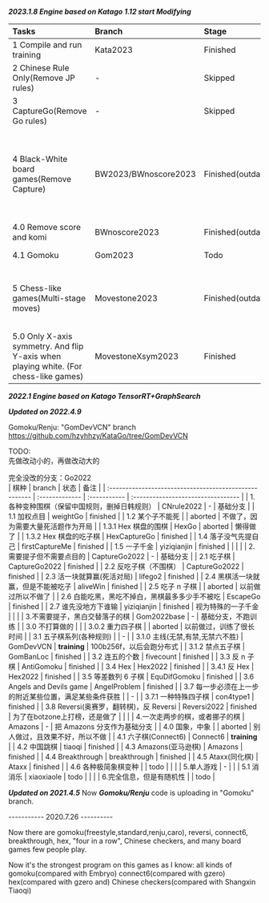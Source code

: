 ***2023.1.8 Engine based on Katago 1.12 start Modifying***   

| Tasks                                                  | Branch         | Stage        | Notes                              |
| :----------------------------------------------------- | :------------- | :----------- | :--------------------------------- |
| 1 Compile and run training                             | Kata2023       | Finished     | -                                  |
| 2 Chinese Rule Only(Remove JP rules)                   | -     | Skipped    |   |
| 3 CaptureGo(Remove Go rules)                           | -    | Skipped         |   |
| 4 Black-White board games(Remove Capture)              | BW2023/BWnoscore2023 | Finished(outdated)         | Using Gomoku as a representative, very easy to be modified to other games. "BWnoscore2023" branch also removed komi and score   |
| 4.0 Remove score and komi                              | BWnoscore2023 | Finished(outdated)         |    |
| 4.1 Gomoku                                             | Gom2023        | Todo         | New Katagomo engine                |
| 5 Chess-like games(Multi-stage moves)                  | Movestone2023  | Finished(outdated)         | Use Breakthrough as a representative, very easy to be modified to other games    |
| 5.0 Only X-axis symmetry. And flip Y-axis when playing white. (For chess-like games) | MovestoneXsym2023  | Finished    | subtreeBias and patternBonus are also removed |
 




***2022.1 Engine based on Katago TensorRT+GraphSearch***   

***Updated on 2022.4.9***   

Gomoku/Renju: "GomDevVCN" branch   
https://github.com/hzyhhzy/KataGo/tree/GomDevVCN      

TODO:   
先做改动小的，再做改动大的   

完全没改的分支：Go2022   
| 棋种                                                   | branch         | 状态         | 备注                               |
| :----------------------------------------------------- | :------------- | :----------- | :--------------------------------- |
| 1.各种变种围棋（保留中国规则，删掉日韩规则）           | CNrule2022     | -            | 基础分支                           |
| 1.1 加权点目                                           | weightGo       | finished     |
| 1.2 某个子不能死                                       |                | aborted      | 不做了，因为需要大量死活题作为开局 |
| 1.3.1 Hex 棋盘的围棋                                   | HexGo          | aborted      | 懒得做了                           |
| 1.3.2 Hex 棋盘的吃子棋                                 | HexCaptureGo   | finished     |
| 1.4 落子没气先提自己                                   | firstCaptureMe | finished     |
| 1.5 一子千金                                           | yiziqianjin    | finished     |
|                                                        |                |
| 2.需要提子但不需要点目的                               | CaptureGo2022  | -            | 基础分支                           |
| 2.1 吃子棋                                             | CaptureGo2022  | finished     |
| 2.2 反吃子棋（不围棋）                                 | CaptureGo2022  | finished     |
| 2.3 活一块就算赢(死活对局)                             | lifego2        | finished     |
| 2.4 黑棋活一块就赢，但是不能被吃子                     | aliveWin       | finished     |
| 2.5 吃子 n 子棋                                        |                | aborted      | 以前做过所以不做了                 |
| 2.6 白能吃黑，黑吃不掉白，黑棋最多多少手不被吃         | EscapeGo       | finished     |
| 2.7 谁先没地方下谁输                                   | yiziqianjin    | finished     | 视为特殊的一子千金                 |
|                                                        |
| 3.不需要提子，黑白交替落子的棋                         | Gom2022base    | -            | 基础分支，不跑训练                 |
| 3.0 不打算做的                                         |                |
| 3.0.2 重力四子棋                                       |                | aborted      | 以前做过，训练了很长时间           |
| 3.1 五子棋系列(各种规则)                               |                | -            |
| 3.1.0 主线(无禁,有禁,无禁六不胜)                       | GomDevVCN      | **training** | 100b256f，以后会跑分布式           |
| 3.1.2 禁点五子棋                                       | GomBanLoc      | finished     |
| 3.2 连五的个数                                         | fivecount      | finished     |
| 3.3 反 n 子棋                                          | AntiGomoku     | finished     |
| 3.4 Hex                                                | Hex2022        | finished     |
| 3.4.1 反 Hex                                           | Hex2022        | finished     |
| 3.5 等差数列 6 子棋                                    | EquDifGomoku   | finished     |
| 3.6 Angels and Devils game                             | AngelProblem   | finished     |
| 3.7 每一步必须在上一步的附近某些位置，满足某些条件获胜 |                | -            |
| 3.7.1 一种特殊四子棋                                   | con4type1      | finished     |
| 3.8 Reversi(奥赛罗，翻转棋)，反 Reversi                | Reversi2022    | finished     | 为了在botzone上打榜，还是做了      |
|                                                        |
| 4.一次走两步的棋，或者挪子的棋                         | Amazons        | -            | 把 Amazons 分支作为基础分支        |
| 4.0 国象，中象                                         |                | aborted      | 别人做过，且效果不好，所以不做     |
| 4.1 六子棋(Connect6)                                   | Connect6       | **training** |
| 4.2 中国跳棋                                           | tiaoqi         | finished     |
| 4.3 Amazons(亚马逊棋)                                  | Amazons        | finished     |
| 4.4 Breakthrough                                       | breakthrough   | finished     |
| 4.5 Ataxx(同化棋)                                      | Ataxx          | finished     |
| 4.6 各种极简象棋变种                                   |                | todo         |
|                                                        |
| 5.单人游戏                                             | -              |              |
| 5.1 消消乐                                             | xiaoxiaole     | todo         |
|                                                        |
| 6.完全信息，但是有随机性                               |                | todo         |




***Updated on 2021.4.5***
Now ***Gomoku/Renju*** code is uploading in "Gomoku" branch.




----------- 2020.7.26 ----------

Now there are gomoku(freestyle,standard,renju,caro), reversi, connect6, breakthrough, hex, "four in a row", Chinese checkers, and many board games few people play.

Now it's the strongest program on this games as I know: 
all kinds of gomoku(compared with Embryo)
connect6(compared with gzero)
hex(compared with gzero and)
Chinese checkers(compared with Shangxin Tiaoqi)

